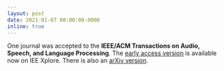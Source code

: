 ```yaml
---
layout: post
date: 2021-01-07 00:00:00-0000
inline: true
---
```


One journal was accepted to the **IEEE/ACM Transactions on Audio, Speech, and Language Processing**. The [early access version](https://ieeexplore.ieee.org/document/9314100) is available now on IEE Xplore. There is also an [arXiv version](https://arxiv.org/abs/2008.03088).